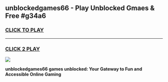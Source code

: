 
## unblockedgames66 - Play Unblocked Gmaes & Free #g34a6
<h3>
<a href="https://news.freeplayer.one?title=unblockedgames66&ref=24F">CLICK TO PLAY</a></h3>
<hr>

<h3>
<a href="https://news.freeplayer.one?title=unblockedgames66&ref=24F">CLICK 2 PLAY</a>
  
</h3>

<a href="https://news.freeplayer.one?title=unblockedgames66&ref=24F/"><img src="https://clearcache.store/games.png"></a>


**unblockedgames66 games unblocked: Your Gateway to Fun and Accessible Online Gaming**

